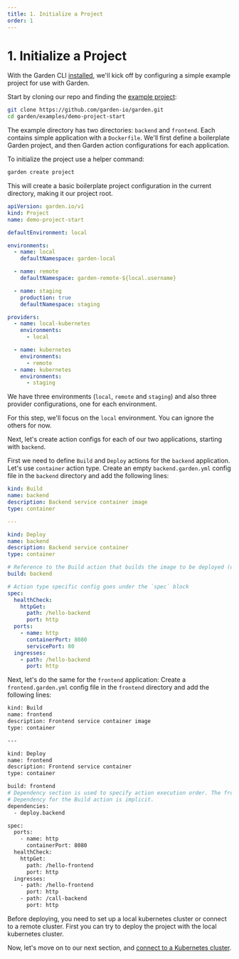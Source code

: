 ```yaml
---
title: 1. Initialize a Project
order: 1
---
```


# 1. Initialize a Project

With the Garden CLI [installed](../../overview/quickstart.md#step-1-install-garden), we'll kick off by configuring a
simple example project for use with Garden.

Start by cloning our repo and finding the [example project](../../../examples/demo-project-start):

```sh
git clone https://github.com/garden-io/garden.git
cd garden/examples/demo-project-start
```

The example directory has two directories: `backend` and `frontend`. Each contains simple application with
a `Dockerfile`. We'll first define a boilerplate Garden project, and then Garden action configurations for each
application.

To initialize the project use a helper command:

```sh
garden create project
```

This will create a basic boilerplate project configuration in the current directory, making it our project root.

```yaml
apiVersion: garden.io/v1
kind: Project
name: demo-project-start

defaultEnvironment: local

environments:
  - name: local
    defaultNamespace: garden-local

  - name: remote
    defaultNamespace: garden-remote-${local.username}

  - name: staging
    production: true
    defaultNamespace: staging

providers:
  - name: local-kubernetes
    environments:
      - local

  - name: kubernetes
    environments:
      - remote
  - name: kubernetes
    environments:
      - staging
```

We have three environments (`local`, `remote` and `staging`) and also three provider configurations, one for each environment.

For this step, we'll focus on the `local` environment. You can ignore the others for now.

Next, let's create action configs for each of our two applications, starting with `backend`.

First we need to define `Build` and `Deploy` actions for the `backend` application. Let's use `container` action type.
Create an empty `backend.garden.yml` config file in the `backend` directory and add the following lines:

```yaml
kind: Build
name: backend
description: Backend service container image
type: container

---

kind: Deploy
name: backend
description: Backend service container
type: container

# Reference to the Build action that builds the image to be deployed (defined above)
build: backend

# Action type specific config goes under the `spec` block
spec:
  healthCheck:
    httpGet:
      path: /hello-backend
      port: http
  ports:
    - name: http
      containerPort: 8080
      servicePort: 80
  ingresses:
    - path: /hello-backend
      port: http
```

Next, let's do the same for the `frontend` application:
Create a `frontend.garden.yml` config file in the `frontend` directory and add the following lines:

```sh
kind: Build
name: frontend
description: Frontend service container image
type: container

---

kind: Deploy
name: frontend
description: Frontend service container
type: container

build: frontend
# Dependency section is used to specify action execution order. The frontend will be deployed after the backend is deployed.
# Dependency for the Build action is implicit.
dependencies:
  - deploy.backend

spec:
  ports:
    - name: http
      containerPort: 8080
  healthCheck:
    httpGet:
      path: /hello-frontend
      port: http
  ingresses:
    - path: /hello-frontend
      port: http
    - path: /call-backend
      port: http
```

Before deploying, you need to set up a local kubernetes cluster or connect to a remote cluster.
First you can try to deploy the project with the local kubernetes cluster.

Now, let's move on to our next section, and [connect to a Kubernetes cluster](./2-connect-to-a-cluster.md).
